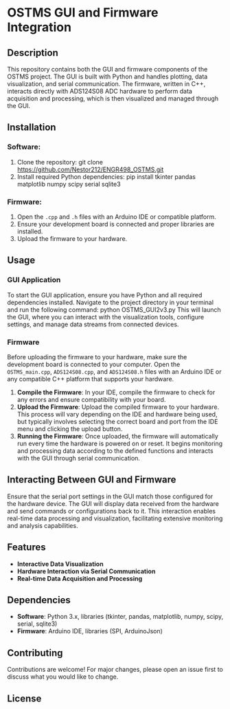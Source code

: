 # OSTMS GUI and Firmware Integration

## Description
This repository contains both the GUI and firmware components of the OSTMS project. The GUI is built with Python and handles plotting, data visualization, and serial communication. The firmware, written in C++, interacts directly with ADS124S08 ADC hardware to perform data acquisition and processing, which is then visualized and managed through the GUI.

## Installation

### Software:
1. Clone the repository:
git clone https://github.com/Nestor212/ENGR498_OSTMS.git
2. Install required Python dependencies:
pip install tkinter pandas matplotlib numpy scipy serial sqlite3


### Firmware:
1. Open the `.cpp` and `.h` files with an Arduino IDE or compatible platform.
2. Ensure your development board is connected and proper libraries are installed.
3. Upload the firmware to your hardware.

## Usage

### GUI Application
To start the GUI application, ensure you have Python and all required dependencies installed. Navigate to the project directory in your terminal and run the following command:
python OSTMS_GUI2v3.py
This will launch the GUI, where you can interact with the visualization tools, configure settings, and manage data streams from connected devices.

### Firmware
Before uploading the firmware to your hardware, make sure the development board is connected to your computer. Open the `OSTMS_main.cpp`, `ADS124S08.cpp`, and `ADS124S08.h` files with an Arduino IDE or any compatible C++ platform that supports your hardware.

1. **Compile the Firmware**: In your IDE, compile the firmware to check for any errors and ensure compatibility with your board.
2. **Upload the Firmware**: Upload the compiled firmware to your hardware. This process will vary depending on the IDE and hardware being used, but typically involves selecting the correct board and port from the IDE menu and clicking the upload button.
3. **Running the Firmware**: Once uploaded, the firmware will automatically run every time the hardware is powered on or reset. It begins monitoring and processing data according to the defined functions and interacts with the GUI through serial communication.

## Interacting Between GUI and Firmware
Ensure that the serial port settings in the GUI match those configured for the hardware device. The GUI will display data received from the hardware and send commands or configurations back to it. This interaction enables real-time data processing and visualization, facilitating extensive monitoring and analysis capabilities.

## Features
- **Interactive Data Visualization**
- **Hardware Interaction via Serial Communication**
- **Real-time Data Acquisition and Processing**

## Dependencies
- **Software**: Python 3.x, libraries (tkinter, pandas, matplotlib, numpy, scipy, serial, sqlite3)
- **Firmware**: Arduino IDE, libraries (SPI, ArduinoJson)

## Contributing
Contributions are welcome! For major changes, please open an issue first to discuss what you would like to change.

## License


